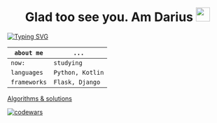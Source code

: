 <h1 align="center"> Glad too see you. Am Darius </a> 
<img src="https://github.com/goforbg/telegram-emoji-gifs/blob/master/thunder.gif" height="32"/></h1>
<a href="https://git.io/typing-svg"><img src="https://readme-typing-svg.herokuapp.com?font=Fira+Code&weight=500&duration=4000&pause=500&color=58B9F7&width=453&lines=-python++%5B+django%2C+flask+%5D+dev;Computer+science+student" alt="Typing SVG" /></a>

`about me` | `...`
--- | --- 
`now:`| `studying` 
`languages` | `Python, Kotlin`
`frameworks` | `Flask, Django`

[Algorithms & solutions](https://github.com/danissimoae/Algorithms-contests-cheat-sheets)

[![codewars](https://www.codewars.com/users/dar1usss/badges/large)](https://www.codewars.com/users/username)
